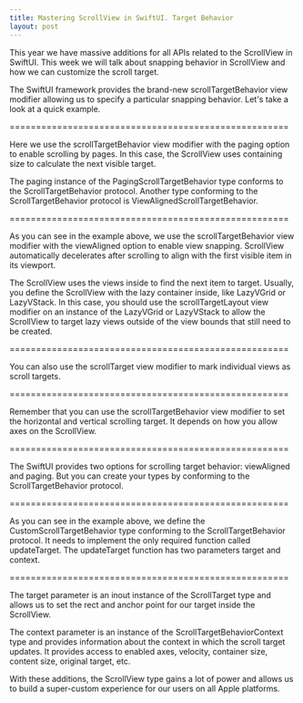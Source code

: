```yaml
---
title: Mastering ScrollView in SwiftUI. Target Behavior
layout: post
---
```


This year we have massive additions for all APIs related to the ScrollView in SwiftUI. This week we will talk about snapping behavior in ScrollView and how we can customize the scroll target.

The SwiftUI framework provides the brand-new scrollTargetBehavior view modifier allowing us to specify a particular snapping behavior. Let's take a look at a quick example.

=====================================================

Here we use the scrollTargetBehavior view modifier with the paging option to enable scrolling by pages. In this case, the ScrollView uses containing size to calculate the next visible target.

The paging instance of the PagingScrollTargetBehavior type conforms to the ScrollTargetBehavior protocol. Another type conforming to the ScrollTargetBehavior protocol is ViewAlignedScrollTargetBehavior.

=====================================================

As you can see in the example above, we use the scrollTargetBehavior view modifier with the viewAligned option to enable view snapping. ScrollView automatically decelerates after scrolling to align with the first visible item in its viewport.

The ScrollView uses the views inside to find the next item to target. Usually, you define the ScrollView with the lazy container inside, like LazyVGrid or LazyVStack. In this case, you should use the scrollTargetLayout view modifier on an instance of the LazyVGrid or LazyVStack to allow the ScrollView to target lazy views outside of the view bounds that still need to be created.

=====================================================

You can also use the scrollTarget view modifier to mark individual views as scroll targets.

=====================================================

Remember that you can use the scrollTargetBehavior view modifier to set the horizontal and vertical scrolling target. It depends on how you allow axes on the ScrollView.

=====================================================

The SwiftUI provides two options for scrolling target behavior: viewAligned and paging. But you can create your types by conforming to the ScrollTargetBehavior protocol.

=====================================================

As you can see in the example above, we define the CustomScrollTargetBehavior type conforming to the ScrollTargetBehavior protocol. It needs to implement the only required function called updateTarget. The updateTarget function has two parameters target and context.

=====================================================

The target parameter is an inout instance of the ScrollTarget type and allows us to set the rect and anchor point for our target inside the ScrollView.

The context parameter is an instance of the ScrollTargetBehaviorContext type and provides information about the context in which the scroll target updates. It provides access to enabled axes, velocity, container size, content size, original target, etc.

With these additions, the ScrollView type gains a lot of power and allows us to build a super-custom experience for our users on all Apple platforms.
